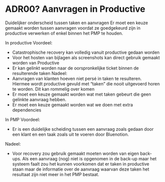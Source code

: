 # ADR00? Aanvragen in Productive

Duidelijker onderscheid tussen taken en aanvragen
Er moet een keuze gemaakt worden tussen aanvragen voordat ze goedgekeurd zijn in productive verwerken of enkel binnen het PMP te houden.

In productive
Voordeel:

- Catastrophische recovery kan volledig vanuit productive gedaan worden
- Voor het hosten van bijlagen als screenshots kan direct gebruik gemaakt worden van Productive
- Er kan gelinkt worden naar de oorspronkelijke ticket binnen de resulterende taken
Nadeel:
- Aanvragen van klanten hoeven niet persé in taken te resulteren. Hiermee wordt productive gevuld met “taken” die nooit uitgevoerd horen te worden. Dit kan rommelig over komen
- Er moet een keuze gemaakt worden wat met taken gebeurt die geen gelinkte aanvraag hebben.
- Er moet een keuze gemaakt worden wat we doen met extra dependencies

In PMP
Voordeel:

- Er is een duidelijke scheiding tussen een aanvraag zoals gedaan door een klant en een taak zoals uit te voeren door Bluenotion.

Nadeel:

- Voor recovery zou gebruik gemaakt moeten worden van eigen back-ups. Als een aanvraag (nog) niet is opgenomen in de back-up maar het systeem faalt zou het kunnen voorkomen dat er taken in productive staan maar de informatie over de aanvraag waarvan deze taken het resultaat zijn niet meer in het PMP bestaat.
